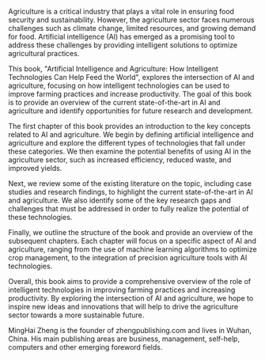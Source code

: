 
Agriculture is a critical industry that plays a vital role in ensuring food security and sustainability. However, the agriculture sector faces numerous challenges such as climate change, limited resources, and growing demand for food. Artificial intelligence (AI) has emerged as a promising tool to address these challenges by providing intelligent solutions to optimize agricultural practices.

This book, "Artificial Intelligence and Agriculture: How Intelligent Technologies Can Help Feed the World", explores the intersection of AI and agriculture, focusing on how intelligent technologies can be used to improve farming practices and increase productivity. The goal of this book is to provide an overview of the current state-of-the-art in AI and agriculture and identify opportunities for future research and development.

The first chapter of this book provides an introduction to the key concepts related to AI and agriculture. We begin by defining artificial intelligence and agriculture and explore the different types of technologies that fall under these categories. We then examine the potential benefits of using AI in the agriculture sector, such as increased efficiency, reduced waste, and improved yields.

Next, we review some of the existing literature on the topic, including case studies and research findings, to highlight the current state-of-the-art in AI and agriculture. We also identify some of the key research gaps and challenges that must be addressed in order to fully realize the potential of these technologies.

Finally, we outline the structure of the book and provide an overview of the subsequent chapters. Each chapter will focus on a specific aspect of AI and agriculture, ranging from the use of machine learning algorithms to optimize crop management, to the integration of precision agriculture tools with AI technologies.

Overall, this book aims to provide a comprehensive overview of the role of intelligent technologies in improving farming practices and increasing productivity. By exploring the intersection of AI and agriculture, we hope to inspire new ideas and innovations that will help to drive the agriculture sector towards a more sustainable future.

MingHai Zheng is the founder of zhengpublishing.com and lives in Wuhan, China. His main publishing areas are business, management, self-help, computers and other emerging foreword fields.
